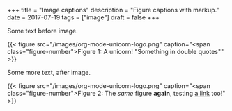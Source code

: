 +++
title = "Image captions"
description = "Figure captions with markup."
date = 2017-07-19
tags = ["image"]
draft = false
+++

Some text before image.

{{< figure src="/images/org-mode-unicorn-logo.png" caption="<span class=\"figure-number\">Figure 1: </span>A unicorn! \"Something in double quotes\"" >}}

Some more text, after image.

{{< figure src="/images/org-mode-unicorn-logo.png" caption="<span class=\"figure-number\">Figure 2: </span>The _same_ figure **again**, testing [a link](https://ox-hugo.scripter.co) too!" >}}
